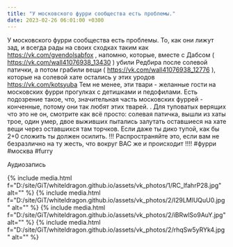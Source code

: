 ```yaml
---
title: "У московского фурри сообщества есть проблемы."
date: 2023-02-26 06:01:00 +0300
---
```


У московского фурри сообщества есть проблемы.
То, как они лижут зад, и всегда рады на своих сходках таким как https://vk.com/gvendolsabfox , напомню, которые, вместе с Дабсом ( https://vk.com/wall41076938_13430 ) убили Редбира после солевой патички, а потом грабили вещи ( https://vk.com/wall41076938_12776 ), которые на солевой хате остались у этих уродов https://vk.com/kotsyuba
Тем не менее, эти твари - желанные гости на московских фурри прогулках с детишками и педофилами.
Есть подозрение такое, что, значительная часть московских фуррей - конченные, потому они так любят этих тварей. .
Для туповатых верящих что это не он, смотрите как всё просто: солевая патичка, вышли из хаты трое, один умер, двое выживших пытались залутать оставшиеся на хате вещи через оставшихся там торчков. Если даже ты дико тупой, как бы 2+0 сложить ты должен осилить.
!!! Распространяйте это, если вам не безразлично на ту жесть, что вокруг ВАС же и происходит !!!!
#фурри #москва #furry


Аудиозапись

{% include media.html f="D:/site/GiT/whiteldragon.github.io/assets/vk_photos/1/RC_lfahrP28.jpg" alt="" %}
{% include media.html f="D:/site/GiT/whiteldragon.github.io/assets/vk_photos/2/I29LMlUQuU0.jpg" alt="" %}
{% include media.html f="D:/site/GiT/whiteldragon.github.io/assets/vk_photos/2/iBRwlSo9AuY.jpg" alt="" %}
{% include media.html f="D:/site/GiT/whiteldragon.github.io/assets/vk_photos/2/rhqSw5yRYk4.jpg" alt="" %}
